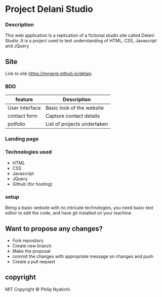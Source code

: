 # Project Delani Studio
### Description
This web application Is a replication of a fictional studio site called Delani Studio. It is a project used to test understanding of HTML, CSS, Javascript and JQuery
## Site
Link to site https://mogere.github.io/delani

### BDD
|feature     |Description      |
|------------|------------------
|User interface | Basic look of the website|
|contact form |Capture contact details|
|potfolio | List of projects undertaken

### Landing page



### Technologies used 
* HTML
* CSS 
* Javascript
* JQuery
* Github (for hosting)
### setup
Being a basic website with no intricate technologies, you need basic text editor to edit the code, and have git installed on your machine. 

## Want to propose any changes?
- Fork repository
- Create new branch
- Make the proposal
- commit the changes with appropriate message on changes and push
- Create a pull request

## copyright 
MIT 
Copyright © Philip Nyatichi.